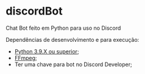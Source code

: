 # discordBot

Chat Bot feito em Python para uso no Discord

Dependências de desenvolvimento e para execução:
- <a href="https://www.python.org/">Python 3.9.X ou superior</a>;
- <a href="https://ffmpeg.org/download.html">FFmpeg</a>;
- Ter uma chave para bot no Discord Developer;